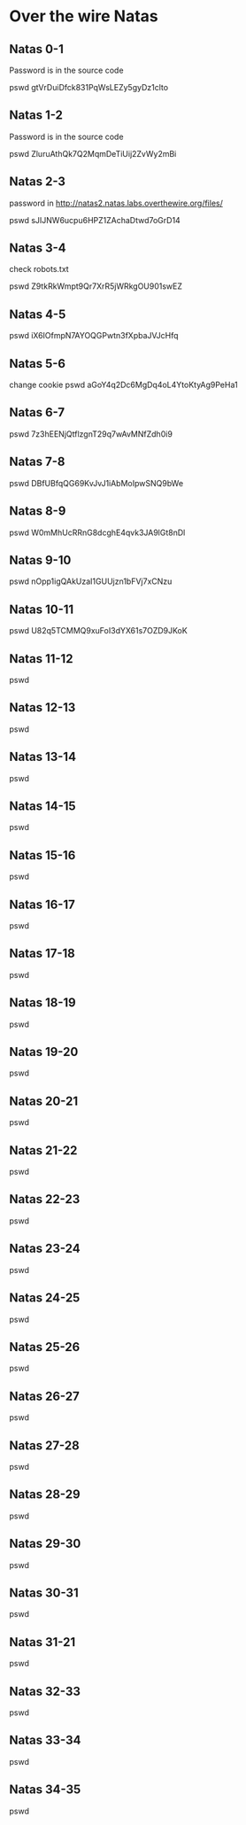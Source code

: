 # Over the wire Natas



## Natas 0-1

Password is in the source code

pswd gtVrDuiDfck831PqWsLEZy5gyDz1clto

## Natas 1-2

Password is in the source code 

pswd ZluruAthQk7Q2MqmDeTiUij2ZvWy2mBi

## Natas 2-3

password in http://natas2.natas.labs.overthewire.org/files/

pswd  sJIJNW6ucpu6HPZ1ZAchaDtwd7oGrD14

## Natas 3-4 

check robots.txt

pswd Z9tkRkWmpt9Qr7XrR5jWRkgOU901swEZ


## Natas 4-5

pswd iX6IOfmpN7AYOQGPwtn3fXpbaJVJcHfq


## Natas 5-6

change cookie
pswd  aGoY4q2Dc6MgDq4oL4YtoKtyAg9PeHa1

## Natas 6-7

pswd 7z3hEENjQtflzgnT29q7wAvMNfZdh0i9 

## Natas 7-8

pswd DBfUBfqQG69KvJvJ1iAbMoIpwSNQ9bWe


## Natas 8-9

pswd W0mMhUcRRnG8dcghE4qvk3JA9lGt8nDl


## Natas 9-10

pswd nOpp1igQAkUzaI1GUUjzn1bFVj7xCNzu


## Natas 10-11

pswd U82q5TCMMQ9xuFoI3dYX61s7OZD9JKoK

## Natas 11-12

pswd


## Natas 12-13

pswd


## Natas 13-14

pswd

## Natas 14-15

pswd


## Natas 15-16

pswd



## Natas 16-17

pswd


## Natas 17-18

pswd


## Natas 18-19

pswd



## Natas 19-20

pswd


## Natas 20-21

pswd


## Natas 21-22

pswd


## Natas 22-23

pswd


## Natas 23-24

pswd


## Natas 24-25

pswd


## Natas 25-26

pswd


## Natas 26-27

pswd



## Natas 27-28

pswd


## Natas 28-29

pswd


## Natas 29-30

pswd

## Natas 30-31

pswd


## Natas 31-21

pswd


## Natas 32-33

pswd

## Natas 33-34

pswd

## Natas 34-35

pswd




